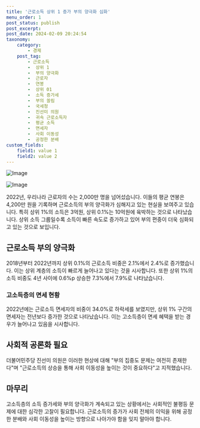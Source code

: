 ```yaml
---
title: '근로소득 상위 1 증가 부의 양극화 심화'
menu_order: 1
post_status: publish
post_excerpt: 
post_date: 2024-02-09 20:24:54
taxonomy:
    category:
        - 경제
    post_tag:
        - 근로소득
        -  상위 1
        -  부의 양극화
        -  근로자
        -  연봉
        -  상위 01
        -  소득 증가세
        -  부의 쏠림
        -  국세청
        -  진선미 의원
        -  귀속 근로소득자
        -  평균 소득
        -  면세자
        -  사회 이동성
        -  공정한 분배
custom_fields:
    field1: value 1
    field2: value 2
---
```


![Image](https://imgnews.pstatic.net/image/661/2024/02/09/0000037015_001_20240209134901648.jpg?type=w647)

![Image](https://imgnews.pstatic.net/image/661/2024/02/09/0000037015_002_20240209134901697.jpg?type=w647)

2022년, 우리나라 근로자의 수는 2,000만 명을 넘어섰습니다. 이들의 평균 연봉은 4,200만 원을 기록하며 근로소득의 부의 양극화가 심해지고 있는 현실을 보여주고 있습니다. 특히 상위 1%의 소득은 3억원, 상위 0.1%는 10억원에 육박하는 것으로 나타났습니다. 상위 소득 그룹일수록 소득이 빠른 속도로 증가하고 있어 부의 편중이 더욱 심화되고 있는 것으로 보입니다.
## 근로소득 부의 양극화
2018년부터 2022년까지 상위 0.1%의 근로소득 비중은 2.1%에서 2.4%로 증가했습니다. 이는 상위 계층의 소득이 빠르게 늘어나고 있다는 것을 시사합니다. 또한 상위 1%의 소득 비중도 4년 사이에 0.6%p 상승한 7.3%에서 7.9%로 나타났습니다.
### 고소득층의 면세 현황
2022년에는 근로소득 면세자의 비중이 34.0%로 하락세를 보였지만, 상위 1% 구간의 면세자는 전년보다 증가한 것으로 나타났습니다. 이는 고소득층이 면세 혜택을 받는 경우가 늘어나고 있음을 시사합니다.
## 사회적 공론화 필요
더불어민주당 진선미 의원은 이러한 현상에 대해 "부의 집중도 문제는 여전히 존재한다"며 "근로소득의 상승을 통해 사회 이동성을 높이는 것이 중요하다"고 지적했습니다. 
## 마무리
고소득층의 소득 증가세와 부의 양극화가 계속되고 있는 상황에서는 사회적인 불평등 문제에 대한 심각한 고찰이 필요합니다. 근로소득의 증가가 사회 전체의 이익을 위해 공정한 분배와 사회 이동성을 높이는 방향으로 나아가야 함을 잊지 말아야 합니다.
